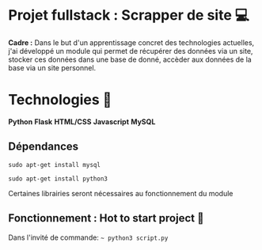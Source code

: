 # Projet fullstack : Scrapper de site :computer:
**Cadre :** Dans le but d'un apprentissage concret des technologies actuelles, j'ai développé un module qui permet de récupérer des données via un site, stocker ces données dans une base de donné, accèder aux données de la base via un site personnel. 

# Technologies :wrench:
**Python**
**Flask**
**HTML/CSS**
**Javascript**
**MySQL**

## Dépendances
```sudo apt-get install mysql```

```sudo apt-get install python3```

Certaines librairies seront nécessaires au fonctionnement du module

## Fonctionnement : Hot to start project :rocket:

Dans l'invité de commande: ```~ python3 script.py```
